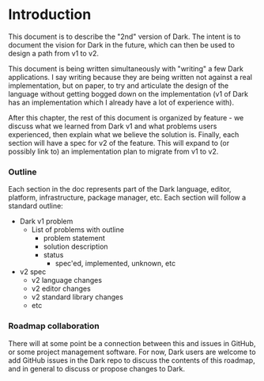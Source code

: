 # Introduction

This document is to describe the "2nd" version of Dark. The intent is to document the vision for Dark in the future, which can then be used to design a path from v1 to v2.

This document is being written simultaneously with "writing" a few Dark applications. I say writing because they are being written not against a real implementation, but on paper, to try and articulate the design of the language without getting bogged down on the implementation \(v1 of Dark has an implementation which I already have a lot of experience with\).

After this chapter, the rest of this document is organized by feature - we discuss what we learned from Dark v1 and what problems users experienced, then explain what we believe the solution is. Finally, each section will have a spec for v2 of the feature. This will expand to \(or possibly link to\) an implementation plan to migrate from v1 to v2.

### Outline

Each section in the doc represents part of the Dark language, editor, platform, infrastructure, package manager, etc. Each section will follow a standard outline:

* Dark v1 problem
  * List of problems with outline
    * problem statement
    * solution description
    * status
      * spec'ed, implemented, unknown, etc
* v2 spec
  * v2 language changes
  * v2 editor changes
  * v2 standard library changes
  * etc

### Roadmap collaboration

There will at some point be a connection between this and issues in GitHub, or some project management software. For now, Dark users are welcome to add GitHub issues in the Dark repo to discuss the contents of this roadmap, and in general to discuss or propose changes to Dark.

